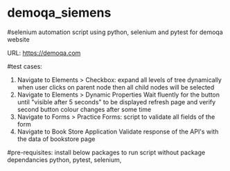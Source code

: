 # demoqa_siemens
#selenium automation script using python, selenium and pytest for demoqa website

URL: https://demoqa.com

#test cases:
1. Navigate to Elements > Checkbox:
   expand all levels of tree dynamically
   when user clicks on parent node then all child nodes will be selected
2. Navigate to Elements > Dynamic Properties
   Wait fluently for the button until "visible after 5 seconds" to be displayed
   refresh page and verify second button colour changes after some time
3. Navigate to Forms > Practice Forms:
   script to validate all fields of the form
4. Navigate to Book Store Application
   Validate response of the API's with the data of bookstore page

#pre-requisites: install below packages to run script without package dependancies
python,
pytest,
selenium,

